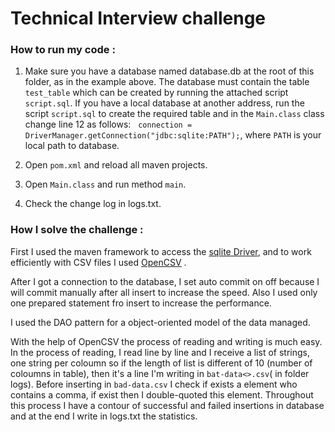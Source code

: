 # Technical Interview challenge
 
### How to run my code :
1. Make sure you have a database named database.db at the root of this folder, as in the example above. The database must contain the table `test_table` which can be created by running the attached script `script.sql`.
If you have a local database at another address, run the script `script.sql` to create the required table and in the `Main.class` class change line 12 as follows:  &nbsp; `connection = DriverManager.getConnection("jdbc:sqlite:PATH");`, where `PATH` is your local path to database.

2. Open `pom.xml` and reload all maven projects.

3. Open `Main.class` and run method `main`.

4. Check the change log in logs.txt.

### How I solve the challenge :
First I used the maven framework to access the [sqlite Driver](https://mvnrepository.com/artifact/org.xerial/sqlite-jdbc), and to work efficiently with CSV files I used [OpenCSV](https://mvnrepository.com/artifact/com.opencsv/opencsv) .


After I got a connection to the database, I set auto commit on off because I will commit manually after all insert to increase the speed. Also I used only one prepared statement fro insert to increase the performance. 


I used the DAO pattern for a object-oriented model of the data managed. 


With the help of OpenCSV the process of reading and writing is much easy. In the process of reading, I read line by line and I receive a list of strings, one string per coloumn so if the length of list is different of 10 (number of coloumns in table), then it's a line I'm writing in `bat-data<>.csv`( in folder logs). Before inserting in `bad-data.csv` I check if exists a element who contains a comma, if exist then I double-quoted this element. Throughout this process I have a contour of successful and failed insertions in database and at the end I write in logs.txt the statistics.
